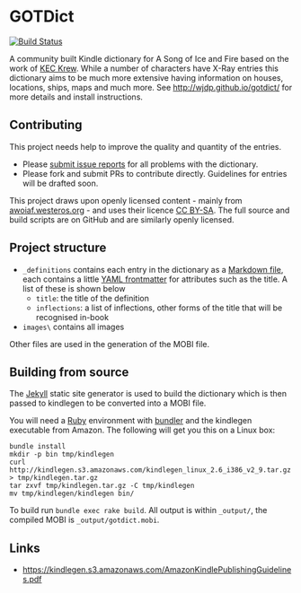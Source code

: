 # GOTDict

[![Build Status](https://travis-ci.com/wjdp/gotdict.svg?token=sKdtjFnTpCtrxW67g7nf&branch=master)](https://travis-ci.com/wjdp/gotdict)

A community built Kindle dictionary for A Song of Ice and Fire based on the work of [KEC Krew](http://keckrew.blogspot.co.uk/2013/06/game-of-thrones-kindle-dictionary.html). While a number of characters have X-Ray entries this dictionary aims to be much more extensive having information on houses, locations, ships, maps and much more. See http://wjdp.github.io/gotdict/ for more details and install instructions.

## Contributing

This project needs help to improve the quality and quantity of the entries.

- Please [submit issue reports](https://github.com/wjdp/gotdict/issues/new) for all problems with the dictionary.
- Please fork and submit PRs to contribute directly. Guidelines for entries will be drafted soon.

This project draws upon openly licensed content - mainly from [awoiaf.westeros.org](http://awoiaf.westeros.org) - and uses their licence [CC BY-SA](http://creativecommons.org/licenses/by-sa/3.0/). The full source and build scripts are on GitHub and are similarly openly licensed.

## Project structure

- `_definitions` contains each entry in the dictionary as a [Markdown file](https://github.com/adam-p/markdown-here/wiki/Markdown-Cheatsheet), each contains a little [YAML frontmatter](http://jekyllrb.com/docs/frontmatter/) for attributes such as the title. A list of these is shown below
  - `title`: the title of the definition
  - `inflections`: a list of inflections, other forms of the title that will be recognised in-book
- `images\` contains all images

Other files are used in the generation of the MOBI file.

## Building from source

The [Jekyll](https://jekyllrb.com) static site generator is used to build the dictionary which is then passed to kindlegen to be converted into a MOBI file.

You will need a [Ruby](https://www.ruby-lang.org/) environment with [bundler](http://bundler.io/) and the kindlegen executable from Amazon. The following will get you this on a Linux box:

```
bundle install
mkdir -p bin tmp/kindlegen
curl http://kindlegen.s3.amazonaws.com/kindlegen_linux_2.6_i386_v2_9.tar.gz > tmp/kindlegen.tar.gz
tar zxvf tmp/kindlegen.tar.gz -C tmp/kindlegen
mv tmp/kindlegen/kindlegen bin/
```

To build run `bundle exec rake build`. All output is within `_output/`, the compiled MOBI is `_output/gotdict.mobi`.

## Links

- https://kindlegen.s3.amazonaws.com/AmazonKindlePublishingGuidelines.pdf
